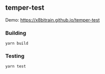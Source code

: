 ## temper-test

Demo: https://x8bitrain.github.io/temper-test

### Building

``yarn build``

### Testing 

``yarn test``
